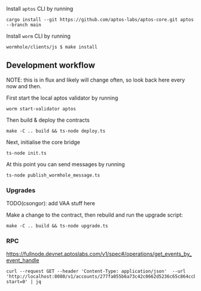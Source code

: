 
Install `aptos` CLI by running
```shell
cargo install --git https://github.com/aptos-labs/aptos-core.git aptos --branch main
```

Install `worm` CLI by running
```
wormhole/clients/js $ make install
```

## Development workflow

NOTE: this is in flux and likely will change often, so look back here every now
and then.

First start the local aptos validator by running

``` shell
worm start-validator aptos
```

Then build & deploy the contracts

``` shell
make -C .. build && ts-node deploy.ts
```

Next, initialise the core bridge

``` shell
ts-node init.ts
```

At this point you can send messages by running

``` shell
ts-node publish_wormhole_message.ts
```

### Upgrades

TODO(csongor): add VAA stuff here

Make a change to the contract, then rebuild and run the upgrade script:

``` shell
make -C .. build && ts-node upgrade.ts
```

### RPC

https://fullnode.devnet.aptoslabs.com/v1/spec#/operations/get_events_by_event_handle

``` shell
curl --request GET --header 'Content-Type: application/json'  --url 'http://localhost:8080/v1/accounts/277fa055b6a73c42c0662d5236c65c864ccbf2d4abd21f174a30c8b786eab84b/events/0x277fa055b6a73c42c0662d5236c65c864ccbf2d4abd21f174a30c8b786eab84b::state::WormholeMessageHandle/event?start=0' | jq
```


